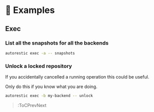 # 🐣 Examples

## Exec

### List all the snapshots for all the backends

```bash
autorestic exec -a -- snapshots
```

### Unlock a locked repository

If you accidentally cancelled a running operation this could be useful.

Only do this if you know what you are doing.

```bash
autorestic exec -b my-backend -- unlock
```

> :ToCPrevNext
